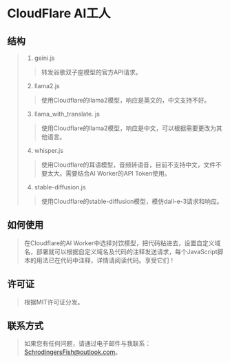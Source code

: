 # CloudFlare AI工人
## 结构
> 1. geini.js
> >转发谷歌双子座模型的官方API请求。
> 2. llama2.js
> >使用Cloudflare的llama2模型，响应是英文的，中文支持不好。
> 3. llama_with_translate. js
> >使用Cloudflare的llama2模型，响应是中文，可以根据需要更改为其他语言。
> 4. whisper.js
> >使用Cloudflare的耳语模型，音频转语音，目前不支持中文，文件不要太大。需要结合AI Worker的API Token使用。
> 4. stable-diffusion.js
> >使用Cloudflare的stable-diffusion模型，模仿dall-e-3请求和响应。
## 如何使用
> 在Cloudflare的AI Worker中选择对饮模型，把代码粘进去，设置自定义域名，部署就可以根据自定义域名及代码的注释发送请求，每个JavaScript脚本的用法已在代码中注释，详情请阅读代码。享受它们！
## 许可证
> 根据MIT许可证分发。
## 联系方式
> 如果您有任何问题，请通过电子邮件与我联系：SchrodingersFish@outlook.com。
